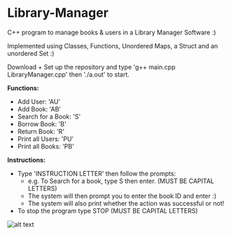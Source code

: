 # Library-Manager
C++ program to manage books & users in a Library Manager Software :) 

Implemented using Classes, Functions, Unordered Maps, a Struct and an unordered Set :)

Download + Set up the repository and type 'g++ main.cpp LibraryManager.cpp' then './a.out' to start. 

**Functions:**
- Add User: 'AU'
- Add Book: 'AB'
- Search for a Book: 'S'
- Borrow Book: 'B'
- Return Book: 'R'
- Print all Users: 'PU'
- Print all Books: 'PB'

**Instructions:**
- Type 'INSTRUCTION LETTER' then follow the prompts:
    - e.g. To Search for a book, type S then enter. (MUST BE CAPITAL LETTERS)
    - The system will then prompt you to enter the book ID and enter :)
    - The system will also print whether the action was successful or not!
- To stop the program type STOP (MUST BE CAPITAL LETTERS)
 
![alt text](https://i.pinimg.com/736x/a0/d4/a1/a0d4a1bb1700a2adc6a97a882237f038.jpg)
